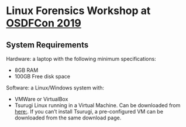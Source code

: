# Linux Forensics Workshop at [OSDFCon 2019](https://www.osdfcon.org/events_2019/performing-linux-forensic-analysis-and-why-you-should-care-2/)
## System Requirements
Hardware: a laptop with the following minimum specifications:
- 8GB RAM
- 100GB Free disk space

Software: a Linux/Windows system with:
- VMWare or VirtualBox
- Tsurugi Linux running in a Virtual Machine. Can be downloaded from [here:](https://tsurugi-linux.org/downloads.php). If you can’t install Tsurugi, a pre-configured VM can be downloaded from the same download page.


